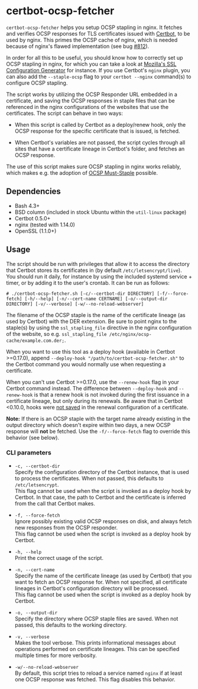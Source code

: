# certbot-ocsp-fetcher
`certbot-ocsp-fetcher` helps you setup OCSP stapling in nginx. It fetches and
verifies OCSP responses for TLS certificates issued with [Certbot], to be used
by nginx. This primes the OCSP cache of nginx, which is needed because of
nginx's flawed implementation (see bug [#812]).

In order for all this to be useful, you should know how to correctly set up
OCSP stapling in nginx, for which you can take a look at
[Mozilla's SSL Configuration Generator] for instance. If you use Certbot's
`nginx` plugin, you can also add the `--staple-ocsp` flag to your
`certbot --nginx` command(s) to configure OCSP stapling.

The script works by utilizing the OCSP Responder URL embedded in a certificate,
and saving the OCSP responses in staple files that can be referenced in the
nginx configurations of the websites that use the certificates. The script can
behave in two ways:

  - When this script is called by Certbot as a deploy/renew hook, only the OCSP
    response for the specific certificate that is issued, is fetched.

  - When Certbot's variables are not passed, the script cycles through all sites
    that have a certificate lineage in Certbot's folder, and fetches an OCSP
    response.

The use of this script makes sure OCSP stapling in nginx works reliably, which
makes e.g. the adoption of [OCSP Must-Staple] possible.

## Dependencies
- Bash 4.3+
- BSD column (included in stock Ubuntu within the `util-linux` package)
- Certbot 0.5.0+
- nginx (tested with 1.14.0)
- OpenSSL (1.1.0+)

## Usage
The script should be run with privileges that allow it to access the directory
that Certbot stores its certificates in (by default `/etc/letsencrypt/live`).
You should run it daily, for instance by using the included systemd service +
timer, or by adding it to the user's crontab. It can be run as follows:

`# ./certbot-ocsp-fetcher.sh [-c/--certbot-dir DIRECTORY] [-f/--force-fetch]
[-h/--help] [-n/--cert-name CERTNAME] [-o/--output-dir DIRECTORY]
[-v/--verbose] [-w/--no-reload-webserver]`

The filename of the OCSP staple is the name of the certificate lineage (as used
by Certbot) with the DER extension. Be sure to point nginx to the staple(s) by
using the `ssl_stapling_file` directive in the nginx configuration of the
website, so e.g. `ssl_stapling_file /etc/nginx/ocsp-cache/example.com.der;`.

When you want to use this tool as a deploy hook (available in Certbot >=0.17.0),
append `--deploy-hook "/path/to/certbot-ocsp-fetcher.sh"` to the Certbot command
you would normally use when requesting a certificate.

When you can't use Certbot >=0.17.0, use the `--renew-hook` flag in your
Certbot command instead. The difference between `--deploy-hook` and
`--renew-hook` is that a renew hook is not invoked during the first issuance in
a certificate lineage, but only during its renewals. Be aware that in Certbot
<0.10.0, hooks were [not saved] in the renewal configuration of a certificate.

**Note:** If there is an OCSP staple with the target name already existing in
the output directory which doesn't expire within two days, a new OCSP response
will **not** be fetched. Use the `-f/--force-fetch` flag to override this
behavior (see below).

### CLI parameters
- `-c, --certbot-dir`\
  Specify the configuration directory of the Certbot instance, that is used to
  process the certificates. When not passed, this defaults to
  `/etc/letsencrypt`.\
  This flag cannot be used when the script is invoked as a deploy hook by
  Certbot. In that case, the path to Certbot and the certificate is inferred from
  the call that Certbot makes.

- `-f, --force-fetch`\
  Ignore possibly existing valid OCSP responses on disk, and always fetch new
  responses from the OCSP responder.\
  This flag cannot be used when the script is invoked as a deploy hook by
  Certbot.

- `-h, --help`\
  Print the correct usage of the script.

- `-n, --cert-name`\
  Specify the name of the certificate lineage (as used by Certbot) that you
  want to fetch an OCSP response for. When not specified, all certificate
  lineages in Certbot's configuration directory will be processed.\
  This flag cannot be used when the script is invoked as a deploy hook by
  Certbot.

- `-o, --output-dir`\
  Specify the directory where OCSP staple files are saved. When not passed, this
  defaults to the working directory.

- `-v, --verbose`\
  Makes the tool verbose. This prints informational messages about operations
  performed on certificate lineages. This can be specified multiple times for
  more verbosity.

- `-w/--no-reload-webserver`\
  By default, this script tries to reload a service named `nginx` if at least
  one OCSP response was fetched. This flag disables this behavior.

 [Certbot]: https://github.com/certbot/certbot
 [#812]: https://trac.nginx.org/nginx/ticket/812
 [Mozilla's SSL Configuration Generator]: https://mozilla.github.io/server-side-tls/ssl-config-generator/
 [OCSP Must-Staple]: https://scotthelme.co.uk/ocsp-must-staple/
 [ocsp_host]: https://github.com/tomwassenberg/certbot-ocsp-fetcher/blob/e080b9838c1ee2f1cf05c6e9f366c19f986dc128/certbot-ocsp-fetcher.sh#L183
 [openssl-syntax-issue]: https://github.com/tomwassenberg/certbot-ocsp-fetcher/issues/16
 [not saved]: https://github.com/certbot/certbot/issues/3394
